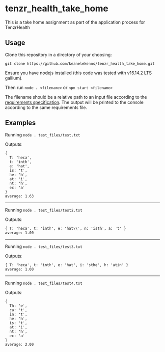 # tenzr_health_take_home
This is a take home assignment as part of the application process for TenzrHealth

## Usage

Clone this repository in a directory of your choosing:

```git clone https://github.com/keanelekenns/tenzr_health_take_home.git```

Ensure you have nodejs installed (this code was tested with v16.14.2 LTS gallium).

Then run ```node . <filename>``` or ```npm start <filename>```

The filename should be a relative path to an input file according to the [requirements specification](requirements.txt).
The output will be printed to the console according to the same requirements file.

## Examples

Running ```node . test_files/test.txt```

Outputs:

```
{
  T: 'heca',
  t: 'inth',
  e: 'hat',
  is: 't',
  he: 'h',
  at: 'i',
  nt: 'h',
  ec: 'a'
}
average: 1.63
```
---
Running ```node . test_files/test2.txt```

Outputs:

```
{ T: 'heca', t: 'inth', e: 'hat\\', n: 'isth', a: 't' }
average: 1.00
```
---
Running ```node . test_files/test3.txt```

Outputs:

```
{ T: 'heca', t: 'inth', e: 'hat', i: 'sthe', h: 'atin' }
average: 1.00
```
---
Running ```node . test_files/test4.txt```

Outputs:

```
{
  Th: 'e',
  ca: 't',
  in: 't',
  he: 'h',
  is: 't',
  at: 'i',
  nt: 'h',
  ec: 'a'
}
average: 2.00
```